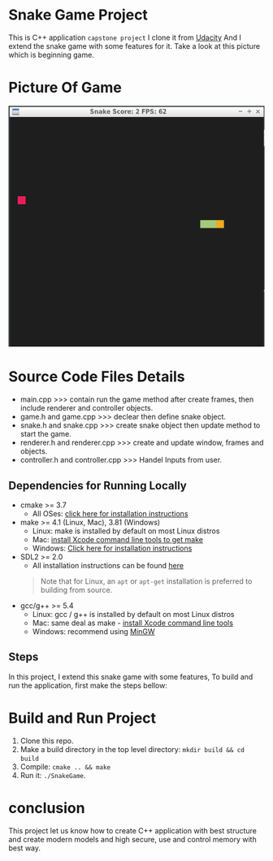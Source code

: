 # Snake Game Project

This is C++ application `capstone project` I clone it from [Udacity](https://github.com/udacity/CppND-Capstone-Snake-Game.git)
And I extend the snake game with some features for it.
Take a look at this picture which is beginning game.

# Picture Of Game
<img src="snake_game.png">

# Source Code Files Details
* main.cpp >>> contain run the game method after create frames, then include renderer and controller objects.
* game.h and game.cpp >>> declear then define snake object.
* snake.h and snake.cpp >>> create snake object then update method to start the game.
* renderer.h and renderer.cpp >>> create and update window, frames and objects.
* controller.h and controller.cpp >>> Handel Inputs from user.

## Dependencies for Running Locally
* cmake >= 3.7
  * All OSes: [click here for installation instructions](https://cmake.org/install/)
* make >= 4.1 (Linux, Mac), 3.81 (Windows)
  * Linux: make is installed by default on most Linux distros
  * Mac: [install Xcode command line tools to get make](https://developer.apple.com/xcode/features/)
  * Windows: [Click here for installation instructions](http://gnuwin32.sourceforge.net/packages/make.htm)
* SDL2 >= 2.0
  * All installation instructions can be found [here](https://wiki.libsdl.org/Installation)
  >Note that for Linux, an `apt` or `apt-get` installation is preferred to building from source. 
* gcc/g++ >= 5.4
  * Linux: gcc / g++ is installed by default on most Linux distros
  * Mac: same deal as make - [install Xcode command line tools](https://developer.apple.com/xcode/features/)
  * Windows: recommend using [MinGW](http://www.mingw.org/)

## Steps
In this project, I extend this snake game with some features, To build and run the application,
first make the steps bellow:

# Build and Run Project
1. Clone this repo.
2. Make a build directory in the top level directory: `mkdir build && cd build`
3. Compile: `cmake .. && make`
4. Run it: `./SnakeGame`.

# conclusion
This project let us know how to create C++ application with best structure and create modern models and high secure, use and control memory with best way.